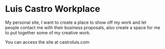 Luis Castro Workplace
=============

My personal site, I want to create a place to show off my work and let people contact me with their business proposals, also create a space for me to put together some of my creative work.

You can access the site at castroluis.com
